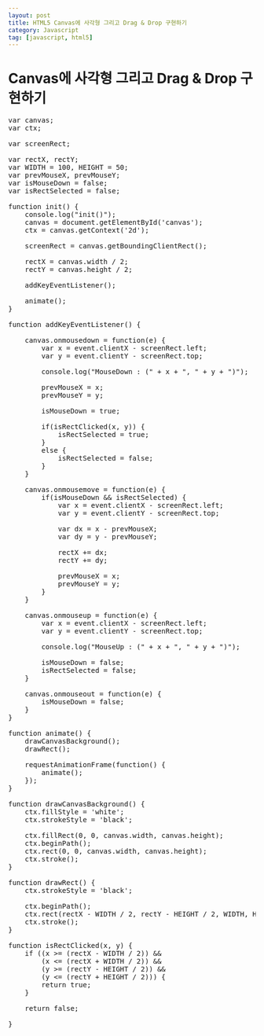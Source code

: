 ```yaml
---
layout: post
title: HTML5 Canvas에 사각형 그리고 Drag & Drop 구현하기
category: Javascript
tag: [javascript, html5]
---
```


# Canvas에 사각형 그리고 Drag & Drop 구현하기

<pre class="prettyprint">
var canvas;
var ctx;

var screenRect;

var rectX, rectY;
var WIDTH = 100, HEIGHT = 50;
var prevMouseX, prevMouseY;
var isMouseDown = false;
var isRectSelected = false;

function init() {
    console.log("init()");
    canvas = document.getElementById('canvas');
    ctx = canvas.getContext('2d');

    screenRect = canvas.getBoundingClientRect();

    rectX = canvas.width / 2;
    rectY = canvas.height / 2;

    addKeyEventListener();

    animate();
}

function addKeyEventListener() {

    canvas.onmousedown = function(e) {
        var x = event.clientX - screenRect.left;
        var y = event.clientY - screenRect.top;

        console.log("MouseDown : (" + x + ", " + y + ")");

        prevMouseX = x;
        prevMouseY = y;

        isMouseDown = true;

        if(isRectClicked(x, y)) {
            isRectSelected = true;
        }
        else {
            isRectSelected = false;
        }
    }

    canvas.onmousemove = function(e) {
        if(isMouseDown && isRectSelected) {
            var x = event.clientX - screenRect.left;
            var y = event.clientY - screenRect.top;

            var dx = x - prevMouseX;
            var dy = y - prevMouseY;

            rectX += dx;
            rectY += dy;

            prevMouseX = x;
            prevMouseY = y;
        }     
    }

    canvas.onmouseup = function(e) {
        var x = event.clientX - screenRect.left;
        var y = event.clientY - screenRect.top;

        console.log("MouseUp : (" + x + ", " + y + ")");

        isMouseDown = false;
        isRectSelected = false;
    }

    canvas.onmouseout = function(e) {
        isMouseDown = false;
    }
}

function animate() {
    drawCanvasBackground();
    drawRect();

    requestAnimationFrame(function() {
        animate();
    });
}

function drawCanvasBackground() {
    ctx.fillStyle = 'white';
    ctx.strokeStyle = 'black';

    ctx.fillRect(0, 0, canvas.width, canvas.height);
    ctx.beginPath();
    ctx.rect(0, 0, canvas.width, canvas.height);
    ctx.stroke();
}

function drawRect() {
    ctx.strokeStyle = 'black';

    ctx.beginPath();
    ctx.rect(rectX - WIDTH / 2, rectY - HEIGHT / 2, WIDTH, HEIGHT);
    ctx.stroke();
}

function isRectClicked(x, y) {
    if ((x >= (rectX - WIDTH / 2)) && 
        (x <= (rectX + WIDTH / 2)) && 
        (y >= (rectY - HEIGHT / 2)) && 
        (y <= (rectY + HEIGHT / 2))) {
        return true;
    }

    return false;

}
</pre>